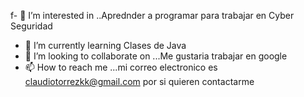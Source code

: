 f- 👀 I’m interested in ..Aprednder a programar  para trabajar en Cyber Seguridad
- 🌱 I’m currently learning Clases de Java
- 💞️ I’m looking to collaborate on ...Me gustaria trabajar en google
- 📫 How to reach me ...mi correo electronico es claudiotorrezkk@gmail.com por si quieren contactarme

<!---
ClaudioRax777/ClaudioRax777 is a ✨ special ✨ repository because its `README.md` (this file) appears on your GitHub profile.
You can click the Preview link to take a look at your changes.
--->
